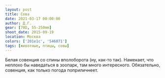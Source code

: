 ```yaml
---
layout: post
title: Сова
date: 2021-03-17 00:00:00
author: Д.Г.
gear: [70D, 55-250mm]
shoot_date: 2015-09-19
location: Москва
colors: ['201e1c', '546071']
tags: [животные, птицы, совы]
---
```

Белая совенция со спины вполоборота (ну, как-то так). Намекает, что неплохо бы наведаться в зоопарк, там много интересного. Обязательно, совенция, как только погода поприличнеет.
